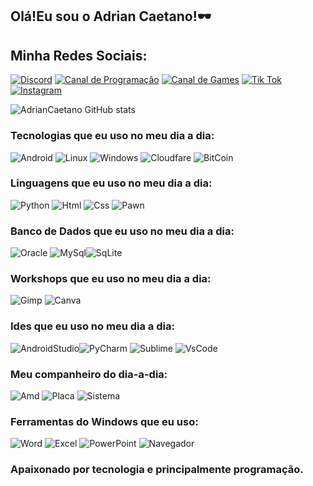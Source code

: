 ## Olá!Eu sou o Adrian Caetano!🕶️

## Minha Redes Sociais:
[![Discord](https://img.shields.io/badge/Discord-7289DA?style=for-the-badge&logo=discord&logoColor=white)](https://discord.gg/VqgxZJyvtF)
[![Canal de Programação](https://img.shields.io/badge/YouTube-FF0000?style=for-the-badge&logo=youtube&logoColor=white)](https://www.youtube.com/channel/UCuw-vlsK0vfVN-A6_VK3GiQ)
[![Canal de Games](https://img.shields.io/badge/YouTube-FF0000?style=for-the-badge&logo=youtube&logoColor=white)](https://www.youtube.com/channel/UC-cGrsCHRXF_dWlE8u3S3Cw)
[![Tik Tok](https://img.shields.io/badge/TikTok-000000?style=for-the-badge&logo=tiktok&logoColor=white)](https://www.tiktok.com/@adrian.caetano.privado)
[![Instagram](https://img.shields.io/badge/Instagram-E4405F?style=for-the-badge&logo=instagram&logoColor=white)](https://www.instagram.com/adriancaetano00/)

![AdrianCaetano GitHub stats](https://github-readme-stats.vercel.app/api?username=AdrianCaetano&show_icons=true&theme=radical)

### Tecnologias que eu uso no meu dia a dia:
![Android](https://img.shields.io/badge/Android-3DDC84?style=for-the-badge&logo=android&logoColor=white) ![Linux](https://img.shields.io/badge/Linux-FCC624?style=for-the-badge&logo=linux&logoColor=black) ![Windows](https://img.shields.io/badge/Windows-0078D6?style=for-the-badge&logo=windows&logoColor=white) ![Cloudfare](https://img.shields.io/badge/Cloudflare-F38020?style=for-the-badge&logo=Cloudflare&logoColor=white) ![BitCoin](https://img.shields.io/badge/Bitcoin-000000?style=for-the-badge&logo=bitcoin&logoColor=white)
### Linguagens que eu uso no meu dia a dia:
![Python](https://img.shields.io/badge/Python-3776AB?style=for-the-badge&logo=python&logoColor=white) ![Html](https://img.shields.io/badge/HTML-239120?style=for-the-badge&logo=html5&logoColor=white) ![Css](https://img.shields.io/badge/CSS-239120?&style=for-the-badge&logo=css3&logoColor=white) ![Pawn](https://img.shields.io/badge/Pawn-ED8B00?style=for-the-badge&logo=openjdk&logoColor=white) 
### Banco de Dados que eu uso no meu dia a dia:
![Oracle](https://img.shields.io/badge/Oracle-F80000?style=for-the-badge&logo=oracle&logoColor=black) 
![MySql](https://img.shields.io/badge/MySQL-00000F?style=for-the-badge&logo=mysql&logoColor=white)![SqLite](https://img.shields.io/badge/SQLite-07405E?style=for-the-badge&logo=sqlite&logoColor=white)
### Workshops que eu uso no meu dia a dia:
![Gimp](https://img.shields.io/badge/gimp-5C5543?style=for-the-badge&logo=gimp&logoColor=white) ![Canva](https://img.shields.io/badge/Canva-%2300C4CC.svg?&style=for-the-badge&logo=Canva&logoColor=white)
### Ides que eu uso no meu dia a dia:
![AndroidStudio](https://img.shields.io/badge/Android_Studio-3DDC84?style=for-the-badge&logo=android-studio&logoColor=white)![PyCharm](https://img.shields.io/badge/PyCharm-000000.svg?&style=for-the-badge&logo=PyCharm&logoColor=white) ![Sublime](https://img.shields.io/badge/sublime_text-%23575757.svg?&style=for-the-badge&logo=sublime-text&logoColor=important) ![VsCode](https://img.shields.io/badge/Visual_Studio_Code-0078D4?style=for-the-badge&logo=visual%20studio%20code&logoColor=white) 
### Meu companheiro do dia-a-dia:
![Amd](https://img.shields.io/badge/Processador-Ryzen_5_3600-ED1C24?style=for-the-badge&logo=amd&logoColor=white) ![Placa](https://img.shields.io/badge/Video-Radeon_RX_1650-ED1C24?style=for-the-badge&logo=amd&logoColor=white) ![Sistema](https://img.shields.io/badge/Windows-Windows_11-0078D6?style=for-the-badge&logo=windows&logoColor=white) 
### Ferramentas do Windows que eu uso:
![Word](https://img.shields.io/badge/Microsoft_Word-2B579A?style=for-the-badge&logo=microsoft-word&logoColor=whit)
![Excel](https://img.shields.io/badge/Microsoft_Excel-217346?style=for-the-badge&logo=microsoft-excel&logoColor=white)
![PowerPoint](https://img.shields.io/badge/Microsoft_PowerPoint-B7472A?style=for-the-badge&logo=microsoft-powerpoint&logoColor=white)
![Navegador](https://img.shields.io/badge/Opera-FF1B2D?style=for-the-badge&logo=Opera&logoColor=white)

### Apaixonado por tecnologia e principalmente programação.
